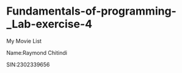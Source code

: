 # Fundamentals-of-programming-_Lab-exercise-4
My Movie List

Name:Raymond Chitindi 

SIN:2302339656
